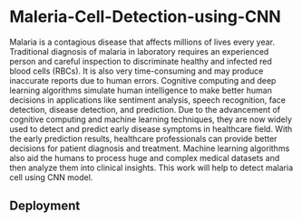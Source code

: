# Maleria-Cell-Detection-using-CNN
Malaria is a contagious disease that affects millions of lives every year. Traditional diagnosis of malaria in laboratory requires an experienced person and careful inspection to discriminate healthy and infected red blood cells (RBCs). It is also very time-consuming and may produce inaccurate reports due to human errors. Cognitive computing and deep learning algorithms simulate human intelligence to make better human decisions in applications like sentiment analysis, speech recognition, face detection, disease detection, and prediction. Due to the advancement of cognitive computing and machine learning techniques, they are now widely used to detect and predict early disease symptoms in healthcare field. With the early prediction results, healthcare professionals can provide better decisions for patient diagnosis and treatment. Machine learning algorithms also aid the humans to process huge and complex medical datasets and then analyze them into clinical insights. This work will help to detect malaria cell using CNN model.

## Deployment
